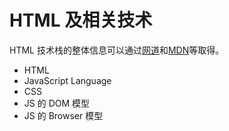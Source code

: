 # HTML 及相关技术

HTML 技术栈的整体信息可以通过[网道](https://wangdoc.com/)和[MDN](https://developer.mozilla.org/)等取得。

- HTML
- JavaScript Language
- CSS
- JS 的 DOM 模型
- JS 的 Browser 模型
